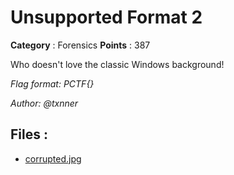 # Unsupported Format 2

**Category** : Forensics
**Points** : 387

Who doesn't love the classic Windows background!

*Flag format: PCTF{}*

*Author: @txnner*

## Files : 
 - [corrupted.jpg](./corrupted.jpg)


